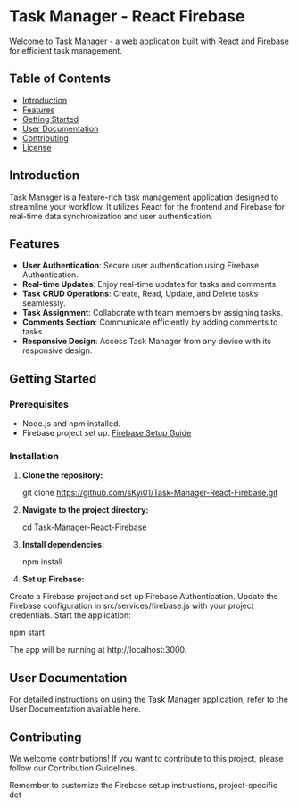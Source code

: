 # Task Manager - React Firebase

Welcome to Task Manager - a web application built with React and Firebase for efficient task management.

## Table of Contents
- [Introduction](#introduction)
- [Features](#features)
- [Getting Started](#getting-started)
- [User Documentation](#user-documentation)
- [Contributing](#contributing)
- [License](#license)

## Introduction

Task Manager is a feature-rich task management application designed to streamline your workflow. It utilizes React for the frontend and Firebase for real-time data synchronization and user authentication.

## Features

- **User Authentication**: Secure user authentication using Firebase Authentication.
- **Real-time Updates**: Enjoy real-time updates for tasks and comments.
- **Task CRUD Operations**: Create, Read, Update, and Delete tasks seamlessly.
- **Task Assignment**: Collaborate with team members by assigning tasks.
- **Comments Section**: Communicate efficiently by adding comments to tasks.
- **Responsive Design**: Access Task Manager from any device with its responsive design.

## Getting Started

### Prerequisites

- Node.js and npm installed.
- Firebase project set up. [Firebase Setup Guide](https://firebase.google.com/docs/web/setup)

### Installation

1. **Clone the repository:**

   git clone https://github.com/sKyi01/Task-Manager-React-Firebase.git

2. **Navigate to the project directory:**

   cd Task-Manager-React-Firebase

   
4. **Install dependencies:**

   npm install
   
5. **Set up Firebase:**

Create a Firebase project and set up Firebase Authentication.
Update the Firebase configuration in src/services/firebase.js with your project credentials.
Start the application:

npm start

The app will be running at http://localhost:3000.

 
 ## User Documentation
 
For detailed instructions on using the Task Manager application, refer to the User Documentation available here.

## Contributing

We welcome contributions! If you want to contribute to this project, please follow our Contribution Guidelines.


Remember to customize the Firebase setup instructions, project-specific det
